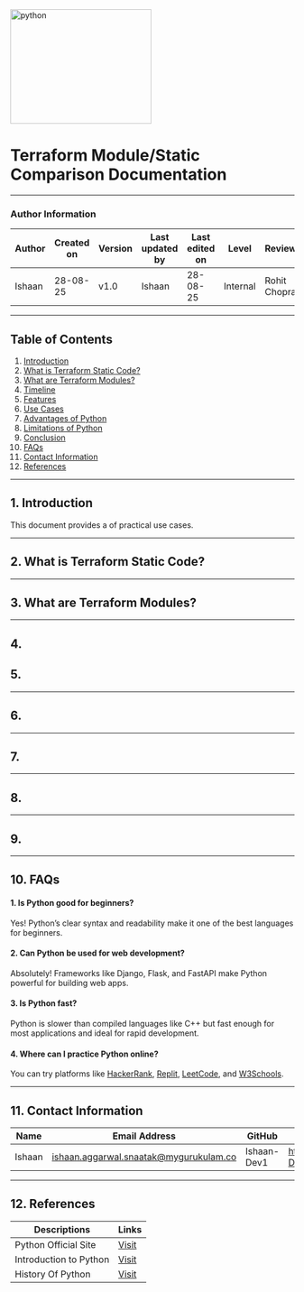 
<img width="250" height="203" alt="python" src="https://github.com/user-attachments/assets/4d4cb096-760b-46db-b2eb-7864d0ad4f06" />



# Terraform Module/Static Comparison Documentation

---

### Author Information

| **Author**   | **Created on** | **Version** | **Last updated by** | **Last edited on** | **Level** | **Reviewer**  |
|--------------|----------------|-------------|---------------------|--------------------|-----------|---------------|
| Ishaan    | 28-08-25    | v1.0  |  Ishaan  |28-08-25   | Internal    | Rohit Chopra    |  

---

## Table of Contents 

1. [Introduction](#1-introduction)
2. [What is Terraform Static Code?](#2-what-is-python)
3. [What are Terraform Modules?](#3-history-of-python)
4. [Timeline](#4-timeline)
5. [Features](#5-features-Of-Python)
6. [Use Cases](#6-use-cases)
7. [Advantages of Python](#7-advantages-of-python)
8. [Limitations of Python](#8-limitations-of-python)
9. [Conclusion](#9-Conclusion)
10. [FAQs](#10-FAQs)
11. [Contact Information](#11-contact-information)
12. [References](#12-references)

---

## 1. Introduction

This document provides a  of practical use cases.

---

## 2. What is Terraform Static Code?

---

## 3. What are Terraform Modules?

  

---

## 4. 



## 5. 


---

## 6. 


---
## 7. 
---

## 8.

---

## 9. 

---

## 10. FAQs

#### 1. Is Python good for beginners?
Yes! Python’s clear syntax and readability make it one of the best languages for beginners.

#### 2. Can Python be used for web development?
Absolutely! Frameworks like Django, Flask, and FastAPI make Python powerful for building web apps.

#### 3. Is Python fast?
Python is slower than compiled languages like C++ but fast enough for most applications and ideal for rapid development.

#### 4. Where can I practice Python online?
You can try platforms like [HackerRank](https://www.hackerrank.com), [Replit](https://replit.com), [LeetCode](https://leetcode.com), and [W3Schools](https://www.w3schools.com/python/).

---
## 11. Contact Information
| Name| Email Address      | GitHub | URL |
|-----|--------------------------|----------|---------|
| Ishaan | ishaan.aggarwal.snaatak@mygurukulam.co|  Ishaan-Dev1  |  https://github.com/Ishaan-Dev1 |

---

## 12. References
| Descriptions                                     | Links                                                  |
|---------------------------------------------------|-----------------------------------------------------------------|
| Python Official Site                       |  [Visit](https://www.python.org/) |
| Introduction to Python|           [Visit](https://www.geeksforgeeks.org/python/introduction-to-python/)    |
| History Of Python |      [Visit](https://www.geeksforgeeks.org/python/history-of-python/) |                

